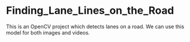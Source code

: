 # Finding_Lane_Lines_on_the_Road
This is an OpenCV project which detects lanes on a road. We can use this model for both images and videos.
